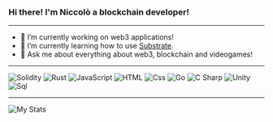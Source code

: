 ### Hi there! I'm Niccolò a blockchain developer!

---

- 🔭 I’m currently working on web3 applications!
- 🌱 I’m currently learning how to use [Substrate](https://substrate.io/).
- 💬 Ask me about everything about web3, blockchain and videogames!

---

<p>
  <img alt="Solidity" src="https://img.shields.io/badge/Solidity-363636?logo=solidity&logoColor=white&style=for-the-badge" />
  <img alt="Rust" src="https://img.shields.io/badge/Rust-000000?logo=rust&logoColor=white&style=for-the-badge" />
  <img alt="JavaScript" src="https://img.shields.io/badge/JavaScript-F7DF1E?logo=javascript&logoColor=white&style=for-the-badge" />
  <img alt="HTML" src="https://img.shields.io/badge/HTML-E34F26?logo=html5&logoColor=white&style=for-the-badge" />
  <img alt="Css" src="https://img.shields.io/badge/CSS-1572B6?logo=css3&logoColor=white&style=for-the-badge" />
  <img alt="Go" src="https://img.shields.io/badge/Go-00ADD8?logo=go&logoColor=white&style=for-the-badge" />
  <img alt="C Sharp" src="https://img.shields.io/badge/C%23-239120?logo=c-sharp&logoColor=white&style=for-the-badge" />
  <img alt="Unity" src="https://img.shields.io/badge/Unity-000000?logo=unity&logoColor=white&style=for-the-badge" />
  <img alt="Sql" src="https://img.shields.io/badge/Sql-003B57?logo=sql&logoColor=white&style=for-the-badge" />
</p>

---

![My Stats](https://github-readme-stats.vercel.app/api?username=viac92&count_private=true&show_icons=true&theme=dracula)
